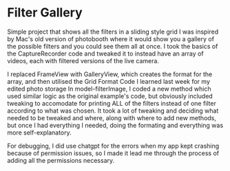 # Filter Gallery 
Simple project that shows all the filters in a sliding style grid 
I was inspired by Mac's old version of photobooth where it would show you a gallery of the possible filters and you could see them all at once. I took the basics of the CaptureRecorder code and tweaked it to instead have an array of videos, each with filtered versions of the live camera. 





I replaced FrameView with GalleryView, which creates the format for the array, and then utilised the Grid Format Code I learned last week for my edited photo storage
In model-filterImage, I coded a new method which used similar logic as the original example's code, but obviously included tweaking to accomodate for printing ALL of the filters instead of one filter according to what was chosen. 
It took a lot of tweaking and deciding what needed to be tweaked and where, along with where to add new methods, but once I had everything I needed, doing the formating and everything was more self-explanatory. 

For debugging, I did use chatgpt for the errors when my app kept crashing because of permission issues, so I made it lead me through the process of adding all the permissions necessary. 

